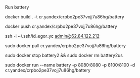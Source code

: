 Run battery

docker build . -t cr.yandex/crpbo2pe37vojj7u86hg/battery

docker push cr.yandex/crpbo2pe37vojj7u86hg/battery

ssh -i ~/.ssh/id_egor_yc admin@62.84.122.212

sudo docker pull cr.yandex/crpbo2pe37vojj7u86hg/battery

sudo docker stop battery2 && sudo docker rm battery2us

sudo docker run --name battery -p 8080:8080 -p 8100:8100 -d cr.yandex/crpbo2pe37vojj7u86hg/battery

